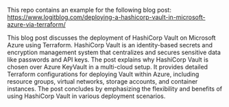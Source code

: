 This repo contains an example for the following blog post: https://www.logitblog.com/deploying-a-hashicorp-vault-in-microsoft-azure-via-terraform/

This blog post discusses the deployment of HashiCorp Vault on Microsoft Azure using Terraform. HashiCorp Vault is an identity-based secrets and encryption management system that centralizes and secures sensitive data like passwords and API keys. The post explains why HashiCorp Vault is chosen over Azure KeyVault in a multi-cloud setup. It provides detailed Terraform configurations for deploying Vault within Azure, including resource groups, virtual networks, storage accounts, and container instances. The post concludes by emphasizing the flexibility and benefits of using HashiCorp Vault in various deployment scenarios.
